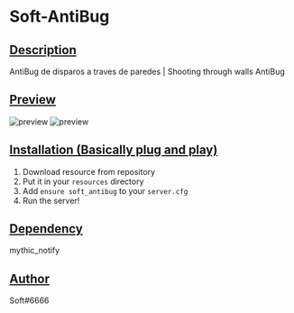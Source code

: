 # Soft-AntiBug
## <ins>Description
AntiBug de disparos a traves de paredes | Shooting through walls AntiBug

## <ins>Preview
![preview](https://media.discordapp.net/attachments/815773776645980211/815774750147346462/unknown.png?width=660&height=343)
![preview](https://media.discordapp.net/attachments/815773776645980211/815774868179386480/unknown.png)

## <ins>Installation (Basically plug and play)

1. Download resource from repository
2. Put it in your `resources` directory
3. Add `ensure soft_antibug` to your `server.cfg`
4. Run the server!

## <ins>Dependency

mythic_notify

## <ins>Author

Soft#6666
